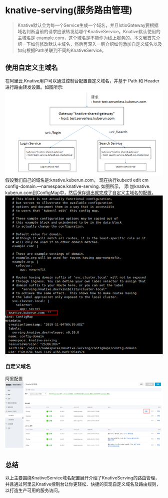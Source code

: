 # knative-serving(服务路由管理)
> Knative默认会为每一个Service生成一个域名，并且IstioGateway要根据域名判断当前的请求应该转发给哪个KnativeService。Knative默认使用的主域名是 example.com，这个域名是不能作为线上服务的。本文我首先介绍一下如何修改默认主域名，然后再深入一层介绍如何添加自定义域名以及如何根据Path关联到不同的KnativeService。   

## 使用自定义主域名 
在阿里云.Knative用户可以通过控制台配置自定义域名，并基于 Path 和 Header 进行路由转发设置。如图所示: 
![](knative-serving%E6%9C%8D%E5%8A%A1%E8%B7%AF%E7%94%B1%E7%AE%A1%E7%90%86/3ED3FFCB-383F-48D7-851A-8C8440FA7504.png)
假设我们自己的域名是:knative.kuberun.com， 现在执行kubectl edit cm config-domain.—namespace.knative-serving. 如图所示， 添 加knative. kuberun.com到ConfigMap中，然后保存退出就完成了自定义主域名的配置。 
![](knative-serving%E6%9C%8D%E5%8A%A1%E8%B7%AF%E7%94%B1%E7%AE%A1%E7%90%86/A297FD3F-20A0-495C-8707-B536CC8BBCEA.png)

### 自定义域名
阿里配置
![](knative-serving%E6%9C%8D%E5%8A%A1%E8%B7%AF%E7%94%B1%E7%AE%A1%E7%90%86/93BD1362-2F10-499C-9191-8A9616B992D9.png)

## 总结
以上主要围绕KnativeService域名配置展开介绍了KnativeServing的路由管理，并且通过阿里云Knative控制台让你更轻松、快捷的实现自定义域名及路由规则，以打造生产可用的服务访问。 

